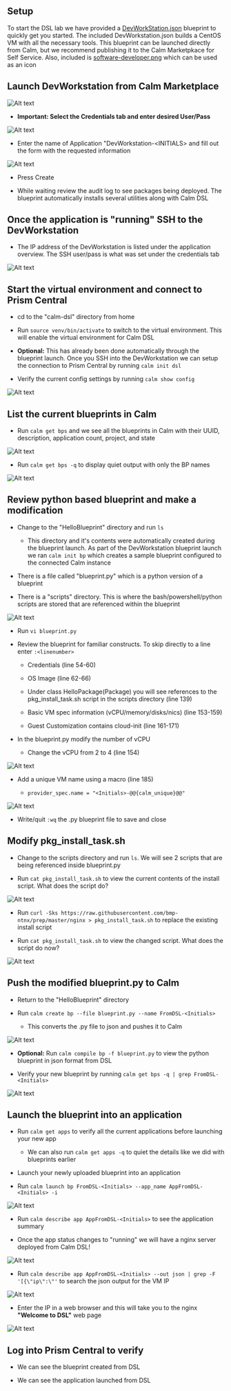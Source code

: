 ## Setup

To start the DSL lab we have provided a [DevWorkStation.json](https://raw.githubusercontent.com/bmp-ntnx/QuickStartCalmDSL/master/DevWorkstation.json) blueprint to quickly get you started. The included DevWorkstation.json builds a CentOS VM with all the necessary tools.  This blueprint can be launched directly from Calm, but we recommend publishing it to the Calm Marketpkace for Self Service.  Also, included is [software-developer.png](https://github.com/bmp-ntnx/QuickStartCalmDSL/blob/master/software-developer.png) which can be used as an icon

## Launch DevWorkstation from Calm Marketplace

![Alt text](images/MPDevWorkstation.png)

-   **Important: Select the Credentials tab and enter desired User/Pass**

![Alt text](images/Creds.png)

-   Enter the name of Application "DevWorkstation-\<INITIALS\> and fill out the form with the requested information

![Alt text](images/DevLaunch.png)

-   Press Create

-   While waiting review the audit log to see packages being deployed.  The blueprint automatically installs several utilities along with Calm DSL

## Once the application is "running" SSH to the DevWorkstation

-   The IP address of the DevWorkstation is listed under the application overview.  The SSH user/pass is what was set under the credentials tab


![Alt text](images/IPaddress.png)

## Start the virtual environment and connect to Prism Central

-   cd to the "calm-dsl" directory from home

-   Run ```source venv/bin/activate``` to switch to the virtual environment. This will enable the virtual environment for Calm DSL

-   **Optional:** This has already been done automatically through the blueprint launch. Once you SSH into the DevWorkstation we can setup the connection to Prism Central by running ```calm init dsl```

-   Verify the current config settings by running ```calm show config``` 


![Alt text](images/Config.png)

## List the current blueprints in Calm

-   Run ```calm get bps``` and we see all the blueprints in Calm with their UUID, description, application count, project, and state


![Alt text](images/getbps.png)

-   Run ```calm get bps -q``` to display quiet output with only the BP names


![Alt text](images/calmgetbpsq.png)

## Review python based blueprint and make a modification

-   Change to the "HelloBlueprint" directory and run ```ls```

    -   This directory and it's contents were automatically created during the blueprint launch.  As part of the DevWorkstation blueprint launch we ran ```calm init bp``` which creates a sample blueprint configured to the connected Calm instance

-   There is a file called "blueprint.py" which is a python version of a blueprint

-   There is a "scripts" directory. This is where the bash/powershell/python scripts are stored that are referenced within the blueprint


![Alt text](images/hellols.png)

-   Run ```vi blueprint.py```

-   Review the blueprint for familiar constructs.  To skip directly to a line enter ```:<linenumber>```

    -   Credentials (line 54-60)

    -   OS Image (line 62-66)

    -   Under class HelloPackage(Package) you will see references to the pkg\_install\_task.sh script in the scripts directory (line 139)

    -   Basic VM spec information (vCPU/memory/disks/nics) (line 153-159)

    -   Guest Customization contains cloud-init (line 161-171)

-   In the blueprint.py modify the number of vCPU

    -   Change the vCPU from 2 to 4 (line 154)


![Alt text](images/vcpu.png)

-   Add a unique VM name using a macro (line 185)

    -   ```provider_spec.name = "<Initials>-@@{calm_unique}@@"```


![Alt text](images/vmname.png)

-   Write/quit ```:wq``` the .py blueprint file to save and close

## Modify pkg\_install\_task.sh

-   Change to the scripts directory and run ```ls```. We will see 2 scripts that are being referenced inside blueprint.py

-   Run ```cat pkg_install_task.sh``` to view the current contents of the install script.  What does the script do?


![Alt text](images/more1.png)

-   Run ```curl -Sks https://raw.githubusercontent.com/bmp-ntnx/prep/master/nginx > pkg_install_task.sh``` to replace the existing install script

-   Run ```cat pkg_install_task.sh``` to view the changed script.  What does the script do now?


![Alt text](images/more2.png)

## Push the modified blueprint.py to Calm

-   Return to the "HelloBlueprint" directory

-   Run ```calm create bp --file blueprint.py --name FromDSL-<Initials>```

    -   This converts the .py file to json and pushes it to Calm


![Alt text](images/syncbp.png)

-   **Optional:** Run ```calm compile bp -f blueprint.py``` to view the python blueprint in json format from DSL

-   Verify your new blueprint by running ```calm get bps -q | grep FromDSL-<Initials>```


![Alt text](images/verifygrep.png)

## Launch the blueprint into an application

-   Run ```calm get apps``` to verify all the current applications before launching your new app

    -   We can also run ```calm get apps -q``` to quiet the details like we did with blueprints earlier

-   Launch your newly uploaded blueprint into an application

-   Run ```calm launch bp FromDSL-<Initials> --app_name AppFromDSL-<Initials> -i```


![Alt text](images/launchbp.png)

-   Run ```calm describe app AppFromDSL-<Initials>``` to see the application summary

-   Once the app status changes to "running" we will have a nginx server deployed from Calm DSL!


![Alt text](images/describe.png)

-   Run ```calm describe app AppFromDSL-<Initials> --out json | grep -F '[{\"ip\":\"'``` to search the json output for the VM IP


![Alt text](images/getip.png)

-   Enter the IP in a web browser and this will take you to the nginx **"Welcome to DSL"** web page

![Alt text](images/welcome.png)

## Log into Prism Central to verify

-   We can see the blueprint created from DSL

-   We can see the application launched from DSL
